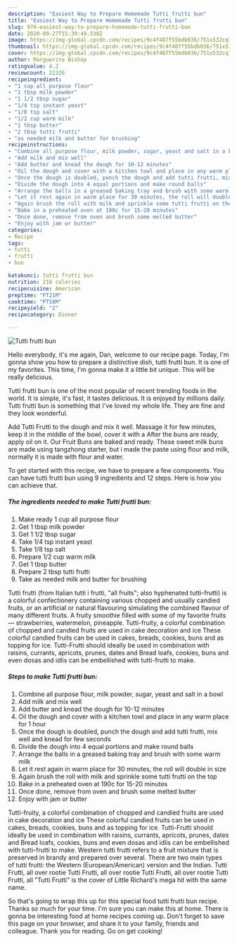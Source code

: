 ```yaml
---
description: "Easiest Way to Prepare Homemade Tutti frutti bun"
title: "Easiest Way to Prepare Homemade Tutti frutti bun"
slug: 974-easiest-way-to-prepare-homemade-tutti-frutti-bun
date: 2020-09-27T15:39:49.538Z
image: https://img-global.cpcdn.com/recipes/9c4f487f55bdb036/751x532cq70/tutti-frutti-bun-recipe-main-photo.jpg
thumbnail: https://img-global.cpcdn.com/recipes/9c4f487f55bdb036/751x532cq70/tutti-frutti-bun-recipe-main-photo.jpg
cover: https://img-global.cpcdn.com/recipes/9c4f487f55bdb036/751x532cq70/tutti-frutti-bun-recipe-main-photo.jpg
author: Marguerite Bishop
ratingvalue: 4.2
reviewcount: 22326
recipeingredient:
- "1 cup all purpose flour"
- "1 tbsp milk powder"
- "1 1/2 tbsp sugar"
- "1/4 tsp instant yeast"
- "1/8 tsp salt"
- "1/2 cup warm milk"
- "1 tbsp butter"
- "2 tbsp tutti frutti"
- "as needed milk and butter for brushing"
recipeinstructions:
- "Combine all purpose flour, milk powder, sugar, yeast and salt in a bowl"
- "Add milk and mix well"
- "Add butter and knead the dough for 10-12 minutes"
- "Oil the dough and cover with a kitchen towl and place in any warm place for 1 hour"
- "Once the dough is doubled, punch the dough and add tutti frutti, mix well and knead for few seconds"
- "Divide the dough into 4 equal portions and make round balls"
- "Arrange the balls in a greased baking tray and brush with some warm milk"
- "Let it rest again in warm place for 30 minutes, the roll will double in size"
- "Again brush the roll with milk and sprinkle some tutti frutti on the top"
- "Bake in a preheated oven at 190c for 15-20 minutes"
- "Once done, remove from oven and brush some melted butter"
- "Enjoy with jam or butter"
categories:
- Recipe
tags:
- tutti
- frutti
- bun

katakunci: tutti frutti bun 
nutrition: 210 calories
recipecuisine: American
preptime: "PT21M"
cooktime: "PT58M"
recipeyield: "2"
recipecategory: Dinner

---
```



![Tutti frutti bun](https://img-global.cpcdn.com/recipes/9c4f487f55bdb036/751x532cq70/tutti-frutti-bun-recipe-main-photo.jpg)

Hello everybody, it's me again, Dan, welcome to our recipe page. Today, I'm gonna show you how to prepare a distinctive dish, tutti frutti bun. It is one of my favorites. This time, I'm gonna make it a little bit unique. This will be really delicious.

Tutti frutti bun is one of the most popular of recent trending foods in the world. It is simple, it's fast, it tastes delicious. It is enjoyed by millions daily. Tutti frutti bun is something that I've loved my whole life. They are fine and they look wonderful.

Add Tutti Frutti to the dough and mix it well. Massage it for few minutes, keep it in the middle of the bowl, cover it with a After the buns are ready, apply oil on it. Our Fruit Buns are baked and ready. These sweet milk buns are made using tangzhong starter, but i made the paste using flour and milk, normally it is made with flour and water.


To get started with this recipe, we have to prepare a few components. You can have tutti frutti bun using 9 ingredients and 12 steps. Here is how you can achieve that.

<!--inarticleads1-->

##### The ingredients needed to make Tutti frutti bun:

1. Make ready 1 cup all purpose flour
1. Get 1 tbsp milk powder
1. Get 1 1/2 tbsp sugar
1. Take 1/4 tsp instant yeast
1. Take 1/8 tsp salt
1. Prepare 1/2 cup warm milk
1. Get 1 tbsp butter
1. Prepare 2 tbsp tutti frutti
1. Take as needed milk and butter for brushing


Tutti frutti (from Italian tutti i frutti, &#34;all fruits&#34;; also hyphenated tutti-frutti) is a colorful confectionery containing various chopped and usually candied fruits, or an artificial or natural flavouring simulating the combined flavour of many different fruits. A fruity smoothie filled with some of my favorite fruits— strawberries, watermelon, pineapple. Tutti-fruity, a colorful combination of chopped and candied fruits are used in cake decoration and ice These colorful candied fruits can be used in cakes, breads, cookies, buns and as topping for ice. Tutti-Frutti should ideally be used in combination with raisins, currants, apricots, prunes, dates and Bread loafs, cookies, buns and even dosas and idlis can be embellished with tutti-frutti to make. 

<!--inarticleads2-->

##### Steps to make Tutti frutti bun:

1. Combine all purpose flour, milk powder, sugar, yeast and salt in a bowl
1. Add milk and mix well
1. Add butter and knead the dough for 10-12 minutes
1. Oil the dough and cover with a kitchen towl and place in any warm place for 1 hour
1. Once the dough is doubled, punch the dough and add tutti frutti, mix well and knead for few seconds
1. Divide the dough into 4 equal portions and make round balls
1. Arrange the balls in a greased baking tray and brush with some warm milk
1. Let it rest again in warm place for 30 minutes, the roll will double in size
1. Again brush the roll with milk and sprinkle some tutti frutti on the top
1. Bake in a preheated oven at 190c for 15-20 minutes
1. Once done, remove from oven and brush some melted butter
1. Enjoy with jam or butter


Tutti-fruity, a colorful combination of chopped and candied fruits are used in cake decoration and ice These colorful candied fruits can be used in cakes, breads, cookies, buns and as topping for ice. Tutti-Frutti should ideally be used in combination with raisins, currants, apricots, prunes, dates and Bread loafs, cookies, buns and even dosas and idlis can be embellished with tutti-frutti to make. Western tutti frutti refers to a fruit mixture that is preserved in brandy and prepared over several. There are two main types of tutti frutti: the Western (European/American) version and the Indian. Tutti Frutti, all over rootie Tutti Frutti, all over rootie Tutti Frutti, all over rootie Tutti Frutti, all &#34;Tutti Frutti&#34; is the cover of Little Richard&#39;s mega hit with the same name. 

So that's going to wrap this up for this special food tutti frutti bun recipe. Thanks so much for your time. I'm sure you can make this at home. There is gonna be interesting food at home recipes coming up. Don't forget to save this page on your browser, and share it to your family, friends and colleague. Thank you for reading. Go on get cooking!
